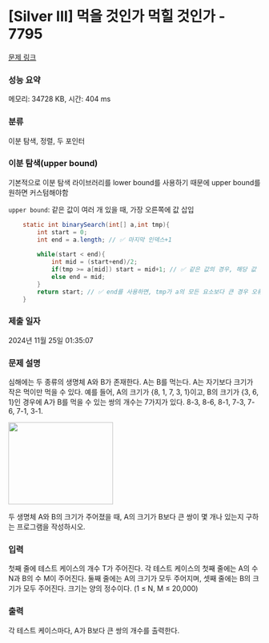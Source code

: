 # [Silver III] 먹을 것인가 먹힐 것인가 - 7795 

[문제 링크](https://www.acmicpc.net/problem/7795) 

### 성능 요약

메모리: 34728 KB, 시간: 404 ms

### 분류

이분 탐색, 정렬, 두 포인터

### 이분 탐색(upper bound)

기본적으로 이분 탐색 라이브러리를 lower bound를 사용하기 때문에 upper bound를 원하면 커스텀해야함

`upper bound`: 같은 값이 여러 개 있을 때, 가장 오른쪽에 값 삽입

```java
    static int binarySearch(int[] a,int tmp){
        int start = 0;
        int end = a.length; // ✅ 마지막 인덱스+1
        
        while(start < end){
            int mid = (start+end)/2;
            if(tmp >= a[mid]) start = mid+1; // ✅ 같은 값의 경우, 해당 값 뒤쪽 배열 선택
            else end = mid;
        }
        return start; // ✅ end를 사용하면, tmp가 a의 모든 요소보다 큰 경우 오류 발생
    }
```

### 제출 일자

2024년 11월 25일 01:35:07

### 문제 설명

<p>심해에는 두 종류의 생명체 A와 B가 존재한다. A는 B를 먹는다. A는 자기보다 크기가 작은 먹이만 먹을 수 있다. 예를 들어, A의 크기가 {8, 1, 7, 3, 1}이고, B의 크기가 {3, 6, 1}인 경우에 A가 B를 먹을 수 있는 쌍의 개수는 7가지가 있다. 8-3, 8-6, 8-1, 7-3, 7-6, 7-1, 3-1.</p>

<p><img alt="" src="https://www.acmicpc.net/upload/images/ee(1).png" style="height:164px; width:209px"></p>

<p>두 생명체 A와 B의 크기가 주어졌을 때, A의 크기가 B보다 큰 쌍이 몇 개나 있는지 구하는 프로그램을 작성하시오.</p>

### 입력 

 <p>첫째 줄에 테스트 케이스의 개수 T가 주어진다. 각 테스트 케이스의 첫째 줄에는 A의 수 N과 B의 수 M이 주어진다. 둘째 줄에는 A의 크기가 모두 주어지며, 셋째 줄에는 B의 크기가 모두 주어진다. 크기는 양의 정수이다. (1 ≤ N, M ≤ 20,000) </p>

### 출력 

 <p>각 테스트 케이스마다, A가 B보다 큰 쌍의 개수를 출력한다.</p>

